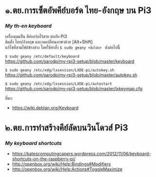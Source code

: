 # ๑.ตย.การเซ็ตอัพคีย์บอร์ด ไทย-อังกฤษ บน Pi3  
### *My th-en keyboard*  
เครื่องผมเป็น คีย์บอร์ดไร้สาย ต่อกับ Pi3  
ติดตั้ง ไทย/อังกฤษ และกดเปลี่ยนภาษาด้วย [Alt+Shift]  
แก้ไขที่สามไฟล์ข้างล่าง โดยใช้คำสั่ง `$ sudo geany <ชื่อไฟล์> ` ดังต่อไปนี้    
  
`$ sudo geany /etc/default/keyboard `  
  https://github.com/sarodp/my-rpi3-setup/blob/master/keyboard  
  
`$ sudo geany /etc/xdg/lxsession/LXDE-pi/autokey.sh `    
  https://github.com/sarodp/my-rpi3-setup/blob/master/autokey.sh  
  
`$ sudo geany /etc/xdg/lxsession/LXDE-pi/autostart `  
  https://github.com/sarodp/my-rpi3-setup/blob/master/lxkeymap.cfg  
  
ที่มา:
* https://wiki.debian.org/Keyboard
  
  
  
  
# ๒.ตย.การทำสร้างคีย์ลัดบนวินโดวส์ Pi3   
### *My keyboard shortcuts*  

* https://katescomputingcapers.wordpress.com/2012/11/06/keyboard-shortcuts-on-the-raspberry-pi/  
* http://openbox.org/wiki/Help:Bindings#Modifiers  
* http://openbox.org/wiki/Help:Actions#ToggleMaximize  
